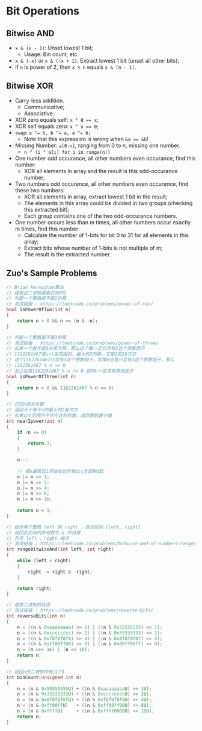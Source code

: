 # Bit Operations

## Bitwise AND

- `x & (x - 1)`: Unset lowest 1 bit;
  - Usage: Bin count, etc. 
- `x & (-x)` or `x & (~x + 1)`: Extract lowest 1 bit (unset all other bits);
- If `n` is power of 2, then `x % n` equals `x & (n - 1)`. 

## Bitwise XOR

- Carry-less addition. 
  - Communicative; 
  - Associative. 
- XOR zero equals self: `x ^ 0 == x`;
- XOR self equals zero: `x ^ x == 0`;
- `swap`: `a ^= b, b ^= a, a ^= b;` 
  - Note that this expression is wrong when `&a == &b`!
- Missing Number: `a[0:n]`, ranging from 0 to n, missing one number. 
  - `n ^ (i ^ a[i] for i in range(n))`
- One number odd occurance, all other numbers even occurance, find this number: 
  - XOR all elements in array and the result is this odd-occurance number;
- Two numbers odd occurence, all other numbers even occurence, find these two numbers:
  - XOR all elements in array, extract lowest 1 bit in the result;
  - The elements in this array could be divided in two groups (checking this extracted bit);
  - Each group contains one of the two odd-occurance numbers. 
- One number occurs less than m times, all other numbers occur exactly m times, find this number:
  - Calculate the number of 1-bits for bit 0 to 31 for all elements in this array;
  - Extract bits whose number of 1-bits is not multiple of m;
  - The result is the extracted number. 

## Zuo's Sample Problems

```c++
// Brian Kernighan算法
// 提取出二进制里最右侧的1
// 判断一个整数是不是2的幂
// 测试链接 : https://leetcode.cn/problems/power-of-two/
bool isPowerOfTwo(int n) 
{
    return n > 0 && n == (n & -n);
}

// 判断一个整数是不是3的幂
// 测试链接 : https://leetcode.cn/problems/power-of-three/
// 如果一个数字是3的某次幂，那么这个数一定只含有3这个质数因子
// 1162261467是int型范围内，最大的3的幂，它是3的19次方
// 这个1162261467只含有3这个质数因子，如果n也是只含有3这个质数因子，那么
// 1162261467 % n == 0
// 反之如果1162261467 % n != 0 说明n一定含有其他因子
bool isPowerOfThree(int n) 
{
    return n > 0 && 1162261467 % n == 0;
}

// 已知n是非负数
// 返回大于等于n的最小的2某次方
// 如果int范围内不存在这样的数，返回整数最小值
int near2power(int n) 
{
    if (n <= 0) 
    {
        return 1;
    }

    n--;
    
    // 把n最高位1开始往后所有bit全部刷成1
    n |= n >> 1;
    n |= n >> 2;
    n |= n >> 4;
    n |= n >> 8;
    n |= n >> 16;
    
    return n + 1;
}

// 给你两个整数 left 和 right ，表示区间 [left, right]
// 返回此区间内所有数字 & 的结果
// 包含 left 、right 端点
// 测试链接 : https://leetcode.cn/problems/bitwise-and-of-numbers-range/
int rangeBitwiseAnd(int left, int right) 
{
    while (left < right) 
    {
        right -= right & -right;
    }

    return right;
}

// 逆序二进制的状态
// 测试链接 : https://leetcode.cn/problems/reverse-bits/
int reverseBits(int n) 
{
    n = ((n & 0xaaaaaaaa) >> 1) | ((n & 0x55555555) << 1);
    n = ((n & 0xcccccccc) >> 2) | ((n & 0x33333333) << 2);
    n = ((n & 0xf0f0f0f0) >> 4) | ((n & 0x0f0f0f0f) << 4);
    n = ((n & 0xff00ff00) >> 8) | ((n & 0x00ff00ff) << 8);
    n = (n >>> 16) | (n << 16);
    return n;
}

// 返回n的二进制中有几个1
int binCount(unsigned int n)
{
    n = (n & 0x55555555U) + ((n & 0xaaaaaaaaU) >> 1U);
    n = (n & 0x33333333U) + ((n & 0xccccccccU) >> 2U);
    n = (n & 0x0f0f0f0fU) + ((n & 0xf0f0f0f0U) >> 4U);
    n = (n & 0xff00ffU)   + ((n & 0xff00ff00U) >> 8U);
    n = (n & 0xffffU)     + ((n & 0xffff0000U) >> 16U);
    return n;
}
```
